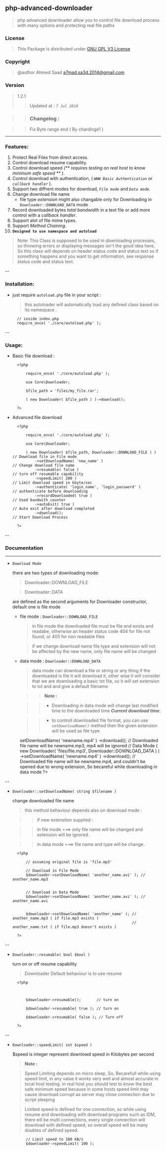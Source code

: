 ## php-advanced-downloader

>php advanced downloader allow you to control file download process with many options and protecting real file paths


### License

>This Package is distributed under [GNU GPL V3 License](http://choosealicense.com/licenses/gpl-3.0/)


### Copyright
>@author	Ahmed Saad <a7mad.sa3d.2014@gmail.com>

### Version
> 1.2.1 
>> Updated at : *`7 Jul 2016`*

>> ### Changelog :

>> Fix Byte range end ( By	chardinge1 )


----

### Features:

1. Protect Real Files from direct access.
2. Control download resume capability.
3. Control download speed _(** requires testing on real host to know minimum safe speed ** )_.
4. Control download with authentication, ( _`WWW Basic Authentication`_ or  _`callback handler`_ ).
5. Support two diffrent modes for download, _`File mode`_ and _`Data mode`_.
6. Change download file name
	* file type _extension_ might also changable only for Downloading in `Downloader::DOWNLOAD_DATA` mode .
7. Record downloaded bytes _total bandwidth_ in a text file  or add more control with a _callback handler_.
8. Support alot of file mime types.
9. Support _Method Chaining_.
10. __`Designed to use namespace and autoload`__


>Note: This Class is supposed to be used in downloading processes, so throwing errors or displaying messages isn't the good idea here, So this class will depends on header status code and status text
so if something happens and you want to get information, see response status code and status text.



--
### Installation:

- just require `autoload.php` file in your script :
	>this autoloader will automatically load any defined class based on its namespace .
		
		// inside index.php
		require_once( './core/autoload.php' );

--
### Usage:
- Basic file download :
	
		<?php
			
			require_once( './core/autoload.php' );
			
			use Core\Downloader;

			$file_path = 'files/my_file.rar';

			( new Downloader( $file_path ) )->download();

		?>



- Advanced file download

		<?php

			require_once( './core/autoload.php' );
			
			use Core\Downloader;

			( new Downloader( $file_path, Downloader::DOWNLOAD_FILE ) ) // Download file in File mode
				->setDownloadName( 'new_name' )							// Change download file name
				->resumable( false ) 									// turn off resumable capability
				->speedLimit( 200 )										// Limit download speed in kbyte/sec
				->authenticate( 'login_name', 'login_password' )		// authenticate before downloading
				->recordDownloaded( true )								// Used bandwith counter
				->autoExit( true )										// Auto exit after download completed
				->download();											// Start Download Process

		?>

--
### Documentation
___

* `Download Mode`
	
	there are two types of downloading mode:
		
	> Downloader::DOWNLOAD_FILE
	
	> Downloader::DATA

	are defined as the second arguments for Downloader constructor, default one is file mode

	
	- file mode : `Downloader::DOWNLOAD_FILE`

		> in file mode the downloaded file must be file and exists and readabe, otherwise an header status code 404 for file not found, or 405 for non readable files

		>if we change download name file type and extension will not be affected by the new name, only file name will be changed


	- data mode : `Downloader::DOWNLOAD_DATA`

		> data mode can download a file or string or any thing
		if the downloaded is file it will download it, other wise it will consider that we are downloading a basic txt file, so it will set extension to txt and and give a default filename

		>> __Note :__
		
		>> * Downloading in data mode will change last modified time to the downloaded time __*Current download time*__.

		>> * to controll downloaded file format, you can use _`setDownloadName()`_ method then the given extension will be used as file type

		<?php
			
			// File Mode
			( new Downloader( 'files/file.mp3' ) )
				->setDownloadName( 'newname.mp4' )
				->download();						// Downloaded file name will be newname.mp3,  mp4 will be ignored


			// Data Mode
			( new Downloader( 'files/file.mp3', Downloader::DOWNLOAD_DATA ) )
				->setDownloadName( 'newname.mp4' )
				->download();						// Downloaded file name will be newname.mp4, and couldn't be opened due to wrong extension, So becareful while downloading in data mode

		?>

--

* `Downloader::setDownloadName( string $filename )`

	change downloaded file name
	
	> this method behaviour depends also on download mode :
	
	>> if new extenstion supplied :
	
	>> in file mode ===> only file name will be changed and extension will be ignored .
	
	>> in data mode ===> file name and type will be change .

		<?php

			// assuming original file is 'file.mp3'
			
			// Download in File Mode
			$downloader->setDownloadName( 'another_name.avi' ); //  another_name.mp3


			// Download in Data Mode
			$downloader->setDownloadName( 'another_name.avi' ); // another_name.avi


			$downloader->setDownloadName( 'another_name' ); // another_name.mp3 ( if file.mp3 exists )
			 												// another_name.txt ( if file.mp3 doesn't exists )

		?>

--

* `Downloader::resumable( bool $bool )`

	turn on or off resume capability
	
	> Downloader Default behaviour is to use resume

		<?php

			
			
			$downloader->resumable();  		// turn on

			$downloader->resumable( true ); // turn on

			$downloader->resumable( false ); // Turn off

		?>

--

* `Downloader::speedLimit( int $speed )`

	$speed is integer represent downlowd speed in Kilobytes per second
	
	> __Note :__
	
	> Speed Limiting depends on micro sleep,
	So, Becarefull while using speed limit, in any value it works very well and almost accurate in local host testing.
	in real host you should test to know the best safe minimum speed because in some hosts speed limit may cause download corrupt as server may close connection due to script sleeping

	> Limited speed is defined for one connection, so while using resume and downloading with download programs such as IDM, there eill be multi connections, every single connection will download with defined speed, so overall speed will be many doubles of defined speed.

			// Limit speed to 100 kB/s
			$downloader->speedLimit( 100 );


